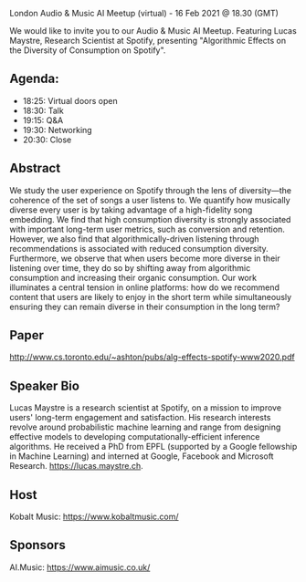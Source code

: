 London Audio & Music AI Meetup (virtual) - 16 Feb 2021 @ 18.30 (GMT)

We would like to invite you to our Audio & Music AI Meetup.
Featuring Lucas Maystre, Research Scientist at Spotify, presenting "Algorithmic Effects on the Diversity of Consumption on Spotify".

## Agenda:
- 18:25: Virtual doors open
- 18:30: Talk
- 19:15: Q&A
- 19:30: Networking
- 20:30: Close


## Abstract
We study the user experience on Spotify through the lens of
diversity—the coherence of the set of songs a user listens to. We
quantify how musically diverse every user is by taking advantage of a
high-fidelity song embedding. We find that high consumption diversity
is strongly associated with important long-term user metrics, such as
conversion and retention. However, we also find that
algorithmically-driven listening through recommendations is associated
with reduced consumption diversity. Furthermore, we observe that when
users become more diverse in their listening over time, they do so by
shifting away from algorithmic consumption and increasing their
organic consumption. Our work illuminates a central tension in online
platforms: how do we recommend content that users are likely to enjoy
in the short term while simultaneously ensuring they can remain
diverse in their consumption in the long term?

## Paper
http://www.cs.toronto.edu/~ashton/pubs/alg-effects-spotify-www2020.pdf

## Speaker Bio
Lucas Maystre is a research scientist at Spotify, on a mission to
improve users' long-term engagement and satisfaction. His research
interests revolve around probabilistic machine learning and range from
designing effective models to developing computationally-efficient
inference algorithms. He received a PhD from EPFL (supported by a
Google fellowship in Machine Learning) and interned at Google,
Facebook and Microsoft Research.
https://lucas.maystre.ch.

## Host
Kobalt Music: https://www.kobaltmusic.com/

## Sponsors
AI.Music: https://www.aimusic.co.uk/